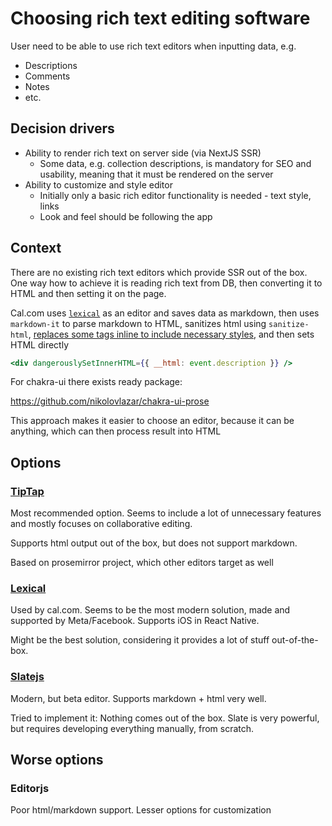 # Choosing rich text editing software

User need to be able to use rich text editors when inputting data, e.g.

- Descriptions
- Comments
- Notes
- etc.

## Decision drivers

- Ability to render rich text on server side (via NextJS SSR)
  - Some data, e.g. collection descriptions, is mandatory for SEO and usability, meaning that it must be rendered on the server
- Ability to customize and style editor
  - Initially only a basic rich editor functionality is needed - text style, links
  - Look and feel should be following the app

## Context

There are no existing rich text editors which provide SSR out of the box. One way how to achieve it is reading rich text from DB, then converting it to HTML and then setting it on the page.

Cal.com uses [`lexical`](https://lexical.dev/) as an editor and saves data as markdown, then uses `markdown-it` to parse markdown to HTML, sanitizes html using `sanitize-html`, [replaces some tags inline to include necessary styles](https://github.com/calcom/cal.com/blob/main/packages/lib/markdownToSafeHTML.ts), and then sets HTML directly

```jsx
<div dangerouslySetInnerHTML={{ __html: event.description }} />
```

For chakra-ui there exists ready package:

https://github.com/nikolovlazar/chakra-ui-prose

This approach makes it easier to choose an editor, because it can be anything, which can then process result into HTML

## Options

### [TipTap](https://tiptap.dev/)

Most recommended option. Seems to include a lot of unnecessary features and mostly focuses on collaborative editing.

Supports html output out of the box, but does not support markdown.

Based on prosemirror project, which other editors target as well

### [Lexical](https://lexical.dev/)

Used by cal.com. Seems to be the most modern solution, made and supported by Meta/Facebook. Supports iOS in React Native.

Might be the best solution, considering it provides a lot of stuff out-of-the-box.

### [Slatejs](https://www.slatejs.org/examples/markdown-preview)

Modern, but beta editor. Supports markdown + html very well.

Tried to implement it: Nothing comes out of the box. Slate is very powerful, but requires developing everything manually, from scratch.

## Worse options

### Editorjs

Poor html/markdown support. Lesser options for customization

